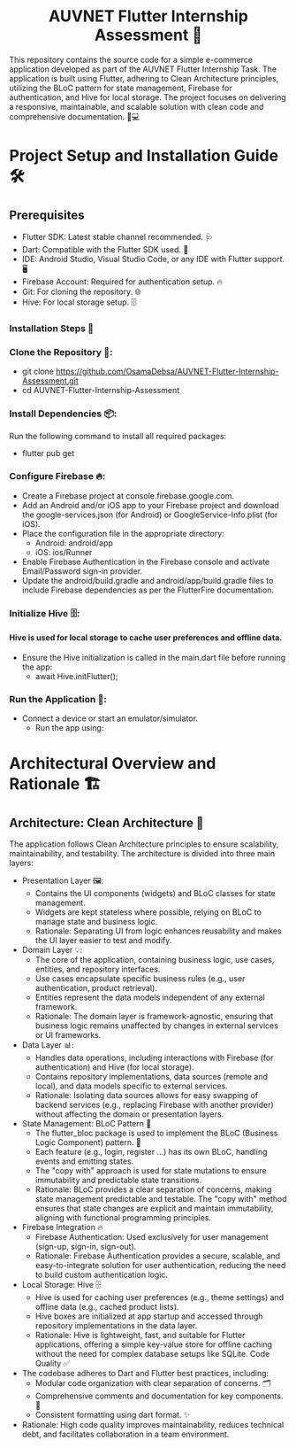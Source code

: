 <h1 align="center">AUVNET Flutter Internship Assessment 🚀</h1>

This repository contains the source code for a simple e-commerce application developed as part of the AUVNET Flutter Internship Task. The application is built using Flutter, adhering to Clean Architecture principles, utilizing the BLoC pattern for state management, Firebase for authentication, and Hive for local storage. The project focuses on delivering a responsive, maintainable, and scalable solution with clean code and comprehensive documentation. 📱💻

# Project Setup and Installation Guide 🛠️

## Prerequisites
* Flutter SDK: Latest stable channel recommended. 🩺
* Dart: Compatible with the Flutter SDK used. 🎯
* IDE: Android Studio, Visual Studio Code, or any IDE with Flutter support. 🖥️
* Firebase Account: Required for authentication setup. 🔥
* Git: For cloning the repository. 🌐
* Hive: For local storage setup. 🗄️



### Installation Steps 🚀
### Clone the Repository 📂:  
  *  git clone https://github.com/OsamaDebsa/AUVNET-Flutter-Internship-Assessment.git
  * cd AUVNET-Flutter-Internship-Assessment


### Install Dependencies 📦: 
Run the following command to install all required packages:
  *  flutter pub get

### Configure Firebase 🔥:
* Create a Firebase project at console.firebase.google.com.
* Add an Android and/or iOS app to your Firebase project and download the google-services.json (for Android) or GoogleService-Info.plist (for iOS).
* Place the configuration file in the appropriate directory:
  * Android: android/app
  * iOS: ios/Runner
* Enable Firebase Authentication in the Firebase console and activate Email/Password sign-in provider.
* Update the android/build.gradle and android/app/build.gradle files to include Firebase dependencies as per the FlutterFire documentation.

### Initialize Hive 🗄️:
#### Hive is used for local storage to cache user preferences and offline data.
* Ensure the Hive initialization is called in the main.dart file before running the app:
  * await Hive.initFlutter();

### Run the Application 🚀:
* Connect a device or start an emulator/simulator.
  * Run the app using:

# Architectural Overview and Rationale 🏗️
## Architecture: Clean Architecture 🧱
The application follows Clean Architecture principles to ensure scalability, maintainability, and testability. The architecture is divided into three main layers:
* Presentation Layer 🖼️:
  * Contains the UI components (widgets) and BLoC classes for state management.
  * Widgets are kept stateless where possible, relying on BLoC to manage state and business logic.
  * Rationale: Separating UI from logic enhances reusability and makes the UI layer easier to test and modify.
* Domain Layer 💡:
  * The core of the application, containing business logic, use cases, entities, and repository interfaces.
  * Use cases encapsulate specific business rules (e.g., user authentication, product retrieval).
  * Entities represent the data models independent of any external framework.
  * Rationale: The domain layer is framework-agnostic, ensuring that business logic remains unaffected by changes in external services or UI frameworks.
* Data Layer 📊:
  * Handles data operations, including interactions with Firebase (for authentication) and Hive (for local storage).
  * Contains repository implementations, data sources (remote and local), and data models specific to external services.
  * Rationale: Isolating data sources allows for easy swapping of backend services (e.g., replacing Firebase with another provider) without affecting the domain or presentation layers.
* State Management: BLoC Pattern 🔄
  * The flutter_bloc package is used to implement the BLoC (Business Logic Component) pattern. 🧩
  * Each feature (e.g., login, register ...) has its own BLoC, handling events and emitting states.
  * The "copy with" approach is used for state mutations to ensure immutability and predictable state transitions.
  * Rationale: BLoC provides a clear separation of concerns, making state management predictable and testable. The "copy with" method ensures that state changes are explicit and maintain immutability, aligning with functional programming principles.
* Firebase Integration 🔥
  * Firebase Authentication: Used exclusively for user management (sign-up, sign-in, sign-out).
  * Rationale: Firebase Authentication provides a secure, scalable, and easy-to-integrate solution for user authentication, reducing the need to build custom authentication logic.
* Local Storage: Hive 🗄️
  * Hive is used for caching user preferences (e.g., theme settings) and offline data (e.g., cached product lists).
  * Hive boxes are initialized at app startup and accessed through repository implementations in the data layer.
  * Rationale: Hive is lightweight, fast, and suitable for Flutter applications, offering a simple key-value store for offline caching without the need for complex database setups like SQLite.
Code Quality ✅
* The codebase adheres to Dart and Flutter best practices, including:
  * Modular code organization with clear separation of concerns. 🗂️
  * Comprehensive comments and documentation for key components. 📝
  * Consistent formatting using dart format. ✨
* Rationale: High code quality improves maintainability, reduces technical debt, and facilitates collaboration in a team environment.
